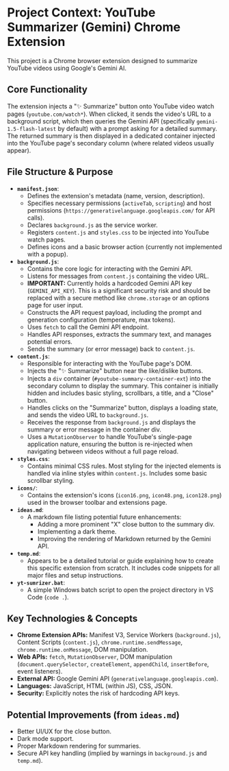 # Project Context: YouTube Summarizer (Gemini) Chrome Extension

This project is a Chrome browser extension designed to summarize YouTube videos using Google's Gemini AI.

## Core Functionality

The extension injects a "✨ Summarize" button onto YouTube video watch pages (`youtube.com/watch*`). When clicked, it sends the video's URL to a background script, which then queries the Gemini API (specifically `gemini-1.5-flash-latest` by default) with a prompt asking for a detailed summary. The returned summary is then displayed in a dedicated container injected into the YouTube page's secondary column (where related videos usually appear).

## File Structure & Purpose

*   **`manifest.json`**:
    *   Defines the extension's metadata (name, version, description).
    *   Specifies necessary permissions (`activeTab`, `scripting`) and host permissions (`https://generativelanguage.googleapis.com/` for API calls).
    *   Declares `background.js` as the service worker.
    *   Registers `content.js` and `styles.css` to be injected into YouTube watch pages.
    *   Defines icons and a basic browser action (currently not implemented with a popup).
*   **`background.js`**:
    *   Contains the core logic for interacting with the Gemini API.
    *   Listens for messages from `content.js` containing the video URL.
    *   **IMPORTANT:** Currently holds a hardcoded Gemini API key (`GEMINI_API_KEY`). This is a significant security risk and should be replaced with a secure method like `chrome.storage` or an options page for user input.
    *   Constructs the API request payload, including the prompt and generation configuration (temperature, max tokens).
    *   Uses `fetch` to call the Gemini API endpoint.
    *   Handles API responses, extracts the summary text, and manages potential errors.
    *   Sends the summary (or error message) back to `content.js`.
*   **`content.js`**:
    *   Responsible for interacting with the YouTube page's DOM.
    *   Injects the "✨ Summarize" button near the like/dislike buttons.
    *   Injects a `div` container (`#youtube-summary-container-ext`) into the secondary column to display the summary. This container is initially hidden and includes basic styling, scrollbars, a title, and a "Close" button.
    *   Handles clicks on the "Summarize" button, displays a loading state, and sends the video URL to `background.js`.
    *   Receives the response from `background.js` and displays the summary or error message in the container div.
    *   Uses a `MutationObserver` to handle YouTube's single-page application nature, ensuring the button is re-injected when navigating between videos without a full page reload.
*   **`styles.css`**:
    *   Contains minimal CSS rules. Most styling for the injected elements is handled via inline styles within `content.js`. Includes some basic scrollbar styling.
*   **`icons/`**:
    *   Contains the extension's icons (`icon16.png`, `icon48.png`, `icon128.png`) used in the browser toolbar and extensions page.
*   **`ideas.md`**:
    *   A markdown file listing potential future enhancements:
        *   Adding a more prominent "X" close button to the summary div.
        *   Implementing a dark theme.
        *   Improving the rendering of Markdown returned by the Gemini API.
*   **`temp.md`**:
    *   Appears to be a detailed tutorial or guide explaining how to create this specific extension from scratch. It includes code snippets for all major files and setup instructions.
*   **`yt-sumrizer.bat`**:
    *   A simple Windows batch script to open the project directory in VS Code (`code .`).

## Key Technologies & Concepts

*   **Chrome Extension APIs:** Manifest V3, Service Workers (`background.js`), Content Scripts (`content.js`), `chrome.runtime.sendMessage`, `chrome.runtime.onMessage`, DOM manipulation.
*   **Web APIs:** `fetch`, `MutationObserver`, DOM manipulation (`document.querySelector`, `createElement`, `appendChild`, `insertBefore`, event listeners).
*   **External API:** Google Gemini API (`generativelanguage.googleapis.com`).
*   **Languages:** JavaScript, HTML (within JS), CSS, JSON.
*   **Security:** Explicitly notes the risk of hardcoding API keys.

## Potential Improvements (from `ideas.md`)

*   Better UI/UX for the close button.
*   Dark mode support.
*   Proper Markdown rendering for summaries.
*   Secure API key handling (implied by warnings in `background.js` and `temp.md`).

